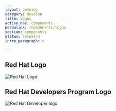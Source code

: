 ```yaml
---
layout: develop
category: develop
title: Logos
active_nav: Components
permalink: /components/logos
section: components
status: released
intro_paragraph: >

---
```


## Red Hat Logo
<img class="pf-c-brand" alt="Red Hat Logo" src="https://developers.redhat.com/themes/custom/rhdp/images/branding/RHLogo_white.svg">

## Red Hat Developers Program Logo
<img class="pf-c-brand" src="https://developers.redhat.com/themes/custom/rhdp/logo.svg" alt="Red Hat Developer logo">
